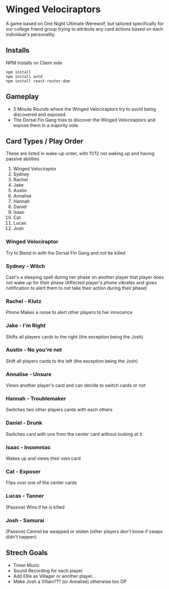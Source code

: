 # Winged Velociraptors

A game based on One Night Ultimate Werewolf, but tailored specifically for our college friend group trying to attribute
any card actions based on each individual's personality. 

## Installs

NPM Installs on Client side

```
npm install
npm install antd 
npm install react-router-dom
```

## Gameplay
* 5 Minute Rounds where the Winged Velociraptors try to avoid being discovered and exposed. 
* The Dorsal Fin Gang tries to discover the Winged Velociraptors and expose them in a majority vote

## Card Types / Play Order
These are listed in wake-up order, with 11/12 not waking up and having passive abilities

1. Winged Velociraptor
2. Sydney
3. Rachel
4. Jake
5. Austin
6. Annalise
7. Hannah
8. Daniel
9. Isaac 
10. Cat
11. Lucas
12. Josh

### Winged Velociraptor
Try to Blend in with the Dorsal Fin Gang and not be killed
### Sydney - Witch
Cast's a sleeping spell during her phase on another player that player does not wake up for their phase
(Affected player's phone vibrates and gives notification to alert them to not take their action during their phase) 
### Rachel - Klutz
Phone Makes a noise to alert other players to her innocence
### Jake - I'm Right
Shifts all players cards to the right (the exception being the Josh)
### Austin - No you're not
Shift all players cards to the left (the exception being the Josh)
### Annalise - Unsure
Views another player's card and can decide to switch cards or not
### Hannah - Troublemaker
Switches two other players cards with each others
### Daniel - Drunk
Switches card with one from the center card without looking at it
### Isaac - Insomniac
Wakes up and views their own card
### Cat - Exposer
Flips over one of the center cards
### Lucas - Tanner
(Passive) Wins if he is killed
### Josh - Samurai
(Passive) Cannot be swapped or stolen (other players don't know if swaps didn't happen) 


## Strech Goals
* Timer Music
* Sound Recording for each player
* Add Ellie as Villager or another player... 
* Make Josh a Villain??? (or Annalise) otherwise too OP
